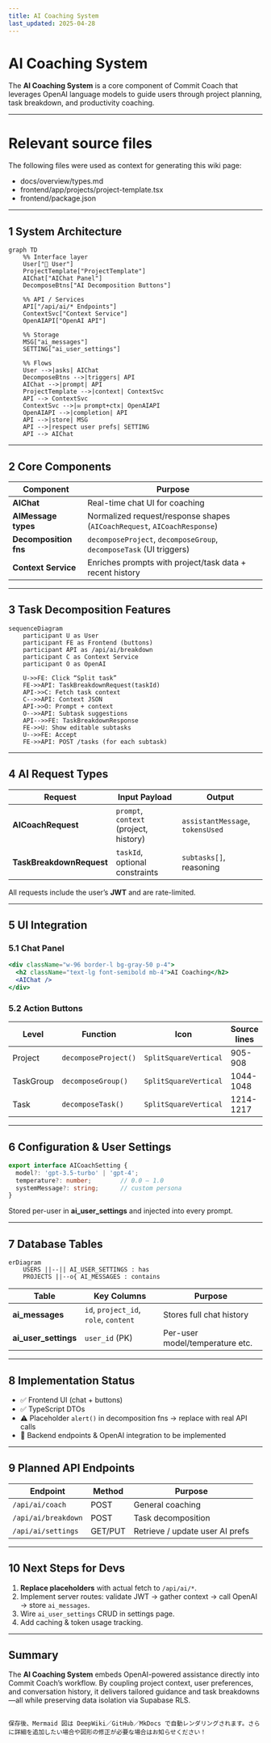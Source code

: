 ```yaml
---
title: AI Coaching System
last_updated: 2025-04-28
---
```


# AI Coaching System

The **AI Coaching System** is a core component of Commit Coach that leverages OpenAI language models to guide users through project planning, task breakdown, and productivity coaching.

---

# Relevant source files
The following files were used as context for generating this wiki page:

- docs/overview/types.md
- frontend/app/projects/project-template.tsx
- frontend/package.json

---

## 1  System Architecture

```mermaid
graph TD
    %% Interface layer
    User["👤 User"]
    ProjectTemplate["ProjectTemplate"]
    AIChat["AIChat Panel"]
    DecomposeBtns["AI Decomposition Buttons"]

    %% API / Services
    API["/api/ai/* Endpoints"]
    ContextSvc["Context Service"]
    OpenAIAPI["OpenAI API"]

    %% Storage
    MSG["ai_messages"]
    SETTING["ai_user_settings"]

    %% Flows
    User -->|asks| AIChat
    DecomposeBtns -->|triggers| API
    AIChat -->|prompt| API
    ProjectTemplate -->|context| ContextSvc
    API --> ContextSvc
    ContextSvc -->|✉ prompt+ctx| OpenAIAPI
    OpenAIAPI -->|completion| API
    API -->|store| MSG
    API -->|respect user prefs| SETTING
    API --> AIChat
```

---

## 2  Core Components

| Component | Purpose |
|-----------|---------|
| **AIChat** | Real-time chat UI for coaching |
| **AIMessage types** | Normalized request/response shapes (`AICoachRequest`, `AICoachResponse`) |
| **Decomposition fns** | `decomposeProject`, `decomposeGroup`, `decomposeTask` (UI triggers) |
| **Context Service** | Enriches prompts with project/task data + recent history |

---

## 3  Task Decomposition Features

```mermaid
sequenceDiagram
    participant U as User
    participant FE as Frontend (buttons)
    participant API as /api/ai/breakdown
    participant C as Context Service
    participant O as OpenAI
    
    U->>FE: Click “Split task”
    FE->>API: TaskBreakdownRequest(taskId)
    API->>C: Fetch task context
    C-->>API: Context JSON
    API->>O: Prompt + context
    O-->>API: Subtask suggestions
    API-->>FE: TaskBreakdownResponse
    FE->>U: Show editable subtasks
    U-->>FE: Accept
    FE->>API: POST /tasks (for each subtask)
```

---

## 4  AI Request Types

| Request | Input Payload | Output |
|---------|---------------|--------|
| **AICoachRequest** | `prompt`, `context` (project, history) | `assistantMessage`, `tokensUsed` |
| **TaskBreakdownRequest** | `taskId`, optional constraints | `subtasks[]`, reasoning |

All requests include the user’s **JWT** and are rate-limited.

---

## 5  UI Integration

### 5.1 Chat Panel

```jsx
<div className="w-96 border-l bg-gray-50 p-4">
  <h2 className="text-lg font-semibold mb-4">AI Coaching</h2>
  <AIChat />
</div>
```

### 5.2 Action Buttons

| Level | Function | Icon | Source lines |
|-------|----------|------|--------------|
| Project | `decomposeProject()` | `SplitSquareVertical` | 905-908 |
| TaskGroup | `decomposeGroup()` | `SplitSquareVertical` | 1044-1048 |
| Task | `decomposeTask()` | `SplitSquareVertical` | 1214-1217 |

---

## 6  Configuration & User Settings

```typescript
export interface AICoachSetting {
  model?: 'gpt-3.5-turbo' | 'gpt-4';
  temperature?: number;        // 0.0 – 1.0
  systemMessage?: string;      // custom persona
}
```

Stored per-user in **ai_user_settings** and injected into every prompt.

---

## 7  Database Tables

```mermaid
erDiagram
    USERS ||--|| AI_USER_SETTINGS : has
    PROJECTS ||--o{ AI_MESSAGES : contains
```

| Table | Key Columns | Purpose |
|-------|-------------|---------|
| **ai_messages** | `id`, `project_id`, `role`, `content` | Stores full chat history |
| **ai_user_settings** | `user_id` (PK) | Per-user model/temperature etc. |

---

## 8  Implementation Status

- ✅ Frontend UI (chat + buttons)  
- ✅ TypeScript DTOs  
- ⚠️ Placeholder `alert()` in decomposition fns → replace with real API calls  
- 🚧 Backend endpoints & OpenAI integration to be implemented  

---

## 9  Planned API Endpoints

| Endpoint | Method | Purpose |
|----------|--------|---------|
| `/api/ai/coach` | POST | General coaching |
| `/api/ai/breakdown` | POST | Task decomposition |
| `/api/ai/settings` | GET/PUT | Retrieve / update user AI prefs |

---

## 10  Next Steps for Devs

1. **Replace placeholders** with actual fetch to `/api/ai/*`.  
2. Implement server routes: validate JWT → gather context → call OpenAI → store `ai_messages`.  
3. Wire `ai_user_settings` CRUD in settings page.  
4. Add caching & token usage tracking.

---

## Summary

The **AI Coaching System** embeds OpenAI-powered assistance directly into Commit Coach’s workflow. By coupling project context, user preferences, and conversation history, it delivers tailored guidance and task breakdowns—all while preserving data isolation via Supabase RLS.
```

保存後、Mermaid 図は DeepWiki／GitHub／MkDocs で自動レンダリングされます。さらに詳細を追加したい場合や図形の修正が必要な場合はお知らせください！